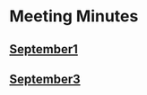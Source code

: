 # Meeting Minutes

## [September1](./MeetingMinutes/MM9-1.md)

## [September3](./MeetingMinutes/MM9-3.md)

